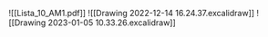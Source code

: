 ![[Lista_10_AM1.pdf]]
![[Drawing 2022-12-14 16.24.37.excalidraw]]
![[Drawing 2023-01-05 10.33.26.excalidraw]]
